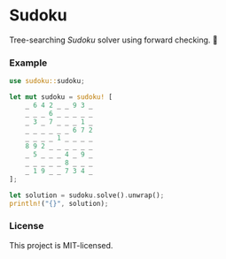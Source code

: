 # Sudoku

Tree-searching _Sudoku_ solver using forward checking. 🎲

### Example
```rust
use sudoku::sudoku;

let mut sudoku = sudoku! [
    _ 6 4 2 _ _ 9 3 _
    _ _ _ 6 _ _ _ _ _
    _ 3 _ 7 _ _ _ 1 _
    _ _ _ _ _ _ 6 7 2
    _ _ _ _ 1 _ _ _ _
    8 9 2 _ _ _ _ _ _
    _ 5 _ _ _ 4 _ 9 _
    _ _ _ _ _ 8 _ _ _
    _ 1 9 _ _ 7 3 4 _
];

let solution = sudoku.solve().unwrap();
println!("{}", solution);
```

### License
This project is MIT-licensed.
